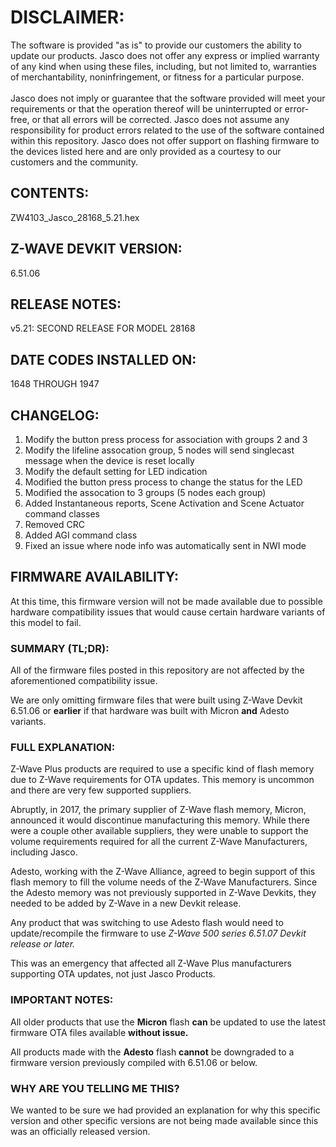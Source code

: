 # DISCLAIMER:
The software is provided "as is" to provide our customers the ability to update our products. Jasco does not offer any express or implied warranty of any kind when using these files, including, but not limited to, warranties of merchantability, noninfringement, or fitness for a particular purpose.<br>
<br>
Jasco does not imply or guarantee that the software provided will meet your requirements or that the operation thereof will be uninterrupted or error-free, or that all errors will be corrected. Jasco does not assume any responsibility for product errors related to the use of the software contained within this repository. Jasco does not offer support on flashing firmware to the devices listed here and are only provided as a courtesy to our customers and the community.

## CONTENTS:
ZW4103_Jasco_28168_5.21.hex

## Z-WAVE DEVKIT VERSION:
6.51.06

## RELEASE NOTES:
v5.21: SECOND RELEASE FOR MODEL 28168

## DATE CODES INSTALLED ON:
1648 THROUGH 1947

## CHANGELOG:
1. Modify the button press process for association with groups 2 and 3
2. Modify the lifeline assocation group, 5 nodes will send singlecast message when the device is reset locally
3. Modify the default setting for LED indication
4. Modified the button press process to change the status for the LED
5. Modified the assocation to 3 groups (5 nodes each group)
6. Added Instantaneous reports, Scene Activation and Scene Actuator command classes
7. Removed CRC
8. Added AGI command class
9. Fixed an issue where node info was automatically sent in NWI mode

## FIRMWARE AVAILABILITY:

At this time, this firmware version will not be made available due to possible hardware compatibility issues that would cause certain hardware variants of this model to fail.

### SUMMARY (TL;DR):

All of the firmware files posted in this repository are not affected by the aforementioned compatibility issue.

We are only omitting firmware files that were built using Z-Wave Devkit 6.51.06 or <b>earlier</b> if that hardware was built with Micron <b>and</b> Adesto variants.

### FULL EXPLANATION:

Z-Wave Plus products are required to use a specific kind of flash memory due to Z-Wave requirements for OTA updates. This memory is uncommon and there are very few supported suppliers.

Abruptly, in 2017, the primary supplier of Z-Wave flash memory, Micron, announced it would discontinue manufacturing this memory. While there were a couple other available suppliers, they were unable to support the volume requirements required for all the current Z-Wave Manufacturers, including Jasco.

Adesto, working with the Z-Wave Alliance, agreed to begin support of this flash memory to fill the volume needs of the Z-Wave Manufacturers. Since the Adesto memory was not previously supported in Z-Wave Devkits, they needed to be added by Z-Wave in a new Devkit release.

Any product that was switching to use Adesto flash would need to update/recompile the firmware to use <i>Z-Wave 500 series 6.51.07 Devkit release or later.</i>

This was an emergency that affected all Z-Wave Plus manufacturers supporting OTA updates, not just Jasco Products.

### IMPORTANT NOTES:

All older products that use the <b>Micron</b> flash <b>can</b> be updated to use the latest firmware OTA files available <b>without issue.</b>

All products made with the <b>Adesto</b> flash <b>cannot</b> be downgraded to a firmware version previously compiled with 6.51.06 or below.

### WHY ARE YOU TELLING ME THIS?

We wanted to be sure we had provided an explanation for why this specific version and other specific versions are not being made available since this was an officially released version.